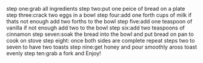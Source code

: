 step one:grab all ingredients
step two:put one peice of bread on a plate
step three:crack two eggs in a bowl
step four:add one forth cups of milk if thats not enough add two forths to the bowl
step five:add one teaspoon of vanilla if not enough add two to the bowl
step six:add two teaspoons of cinnamon
step seven:soak the bread into the bowl and put bread on pan to cook on stove
step eight: once both sides are complete repeat steps two to seven to have two toasts
step nine:get honey and pour smoothly aross toast evenly
step ten:grab a fork and Enjoy!